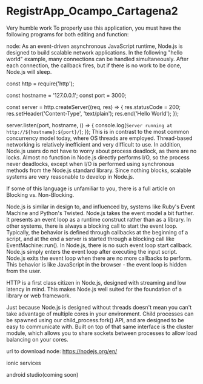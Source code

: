 # RegistrApp_Ocampo_Cartagena2
Very humble work
To properly use this application, you must have the following programs for both editing and function:

node: As an event-driven asynchronous JavaScript runtime, Node.js is designed to build scalable network applications. In the following "hello world" example, many connections can be handled simultaneously. After each connection, the callback fires, but if there is no work to be done, Node.js will sleep.

const http = require('http');

const hostname = '127.0.0.1';
const port = 3000;

const server = http.createServer((req, res) => {
  res.statusCode = 200;
  res.setHeader('Content-Type', 'text/plain');
  res.end('Hello World');
});

server.listen(port, hostname, () => {
  console.log(`Server running at http://${hostname}:${port}/`);
});
This is in contrast to the most common concurrency model today, where OS threads are employed. Thread-based networking is relatively inefficient and very difficult to use. In addition, Node.js users do not have to worry about process deadlock, as there are no locks. Almost no function in Node.js directly performs I/O, so the process never deadlocks, except when I/O is performed using synchronous methods from the Node.js standard library. Since nothing blocks, scalable systems are very reasonable to develop in Node.js.

If some of this language is unfamiliar to you, there is a full article on Blocking vs. Non-Blocking.

Node.js is similar in design to, and influenced by, systems like Ruby's Event Machine and Python's Twisted. Node.js takes the event model a bit further. It presents an event loop as a runtime construct rather than as a library. In other systems, there is always a blocking call to start the event loop. Typically, the behavior is defined through callbacks at the beginning of a script, and at the end a server is started through a blocking call like EventMachine::run(). In Node.js, there is no such event loop start callback. Node.js simply enters the event loop after executing the input script. Node.js exits the event loop when there are no more callbacks to perform. This behavior is like JavaScript in the browser - the event loop is hidden from the user.

HTTP is a first class citizen in Node.js, designed with streaming and low latency in mind. This makes Node.js well suited for the foundation of a library or web framework.

Just because Node.js is designed without threads doesn't mean you can't take advantage of multiple cores in your environment. Child processes can be spawned using our child_process.fork() API, and are designed to be easy to communicate with. Built on top of that same interface is the cluster module, which allows you to share sockets between processes to allow load balancing on your cores.

url to download node: https://nodejs.org/en/

ionic services

android studio(coming soon)

